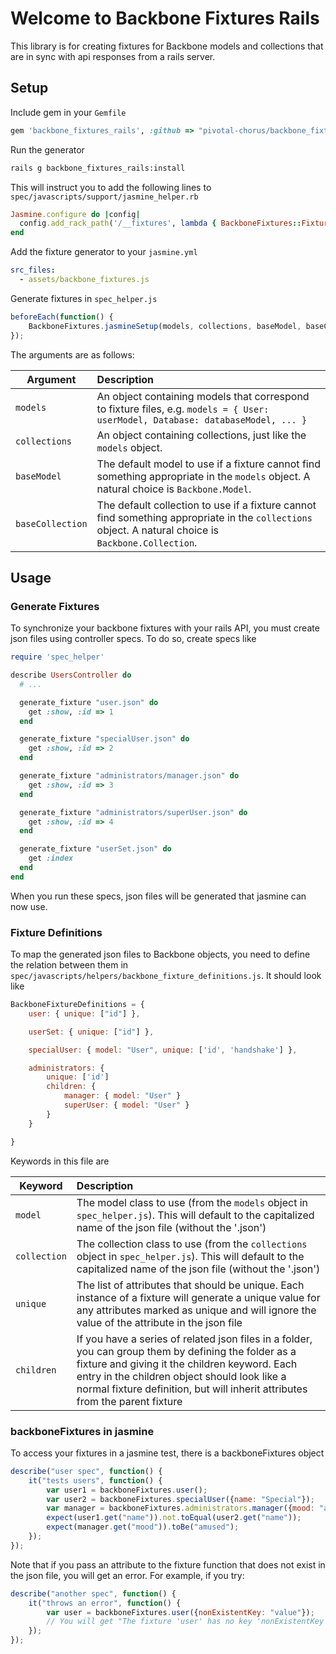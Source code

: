 # Welcome to Backbone Fixtures Rails

This library is for creating fixtures for Backbone models and collections that are in sync with api responses from a rails server.

## Setup

Include gem in your `Gemfile`

``` ruby
gem 'backbone_fixtures_rails', :github => "pivotal-chorus/backbone_fixtures_rails"
```

Run the generator

``` sh
rails g backbone_fixtures_rails:install
```

This will instruct you to add the following lines to `spec/javascripts/support/jasmine_helper.rb`

``` ruby
Jasmine.configure do |config|
  config.add_rack_path('/__fixtures', lambda { BackboneFixtures::FixtureMiddleware.new })
end
```

Add the fixture generator to your `jasmine.yml`

``` yml
src_files:
  - assets/backbone_fixtures.js
```

Generate fixtures in `spec_helper.js`

``` js
beforeEach(function() {
    BackboneFixtures.jasmineSetup(models, collections, baseModel, baseCollection);
});
```

The arguments are as follows:

| Argument         | Description   |
| ---------------- |:------------- |
| `models`         | An object containing models that correspond to fixture files, e.g. `models = { User: userModel, Database: databaseModel, ... }` |
| `collections`    | An object containing collections, just like the `models` object.      |
| `baseModel`      | The default model to use if a fixture cannot find something appropriate in the `models` object.  A natural choice is `Backbone.Model`.  |
| `baseCollection` | The default collection to use if a fixture cannot find something appropriate in the `collections` object.  A natural choice is `Backbone.Collection`.     |


## Usage

### Generate Fixtures

To synchronize your backbone fixtures with your rails API, you must create json files using controller specs.  To do so, create specs like

```ruby
require 'spec_helper'

describe UsersController do
  # ...

  generate_fixture "user.json" do
    get :show, :id => 1
  end

  generate_fixture "specialUser.json" do
    get :show, :id => 2
  end

  generate_fixture "administrators/manager.json" do
    get :show, :id => 3
  end

  generate_fixture "administrators/superUser.json" do
    get :show, :id => 4
  end

  generate_fixture "userSet.json" do
    get :index
  end
end
```

When you run these specs, json files will be generated that jasmine can now use.

### Fixture Definitions

To map the generated json files to Backbone objects, you need to define the relation between them in `spec/javascripts/helpers/backbone_fixture_definitions.js`.  It should look like

``` js
BackboneFixtureDefinitions = {
    user: { unique: ["id"] },

    userSet: { unique: ["id"] },

    specialUser: { model: "User", unique: ['id', 'handshake'] },

    administrators: {
        unique: ['id']
        children: {
            manager: { model: "User" }
            superUser: { model: "User" }
        }
    }

}
```

Keywords in this file are

| Keyword         | Description   |
| ---------------- |:------------- |
| `model`         | The model class to use (from the `models` object in `spec_helper.js`).  This will default to the capitalized name of the json file (without the '.json') |
| `collection` | The collection class to use (from the `collections` object in `spec_helper.js`).  This will default to the capitalized name of the json file (without the '.json')  |
| `unique`    | The list of attributes that should be unique.  Each instance of a fixture will generate a unique value for any attributes marked as unique and will ignore the value of the attribute in the json file |
| `children`      | If you have a series of related json files in a folder, you can group them by defining the folder as a fixture and giving it the children keyword.  Each entry in the children object should look like a normal fixture definition, but will inherit attributes from the parent fixture |


### backboneFixtures in jasmine

To access your fixtures in a jasmine test, there is a backboneFixtures object

``` js
describe("user spec", function() {
    it("tests users", function() {
        var user1 = backboneFixtures.user();
        var user2 = backboneFixtures.specialUser({name: "Special"});
        var manager = backboneFixtures.administrators.manager({mood: "amused"});
        expect(user1.get("name")).not.toEqual(user2.get("name"));
        expect(manager.get("mood")).toBe("amused");
    });
});
```

Note that if you pass an attribute to the fixture function that does not exist in the json file, you will get an error. For example, if you try:

``` js
describe("another spec", function() {
    it("throws an error", function() {
        var user = backboneFixtures.user({nonExistentKey: "value"});
        // You will get "The fixture 'user' has no key 'nonExistentKey'" error.
    });
});
```
